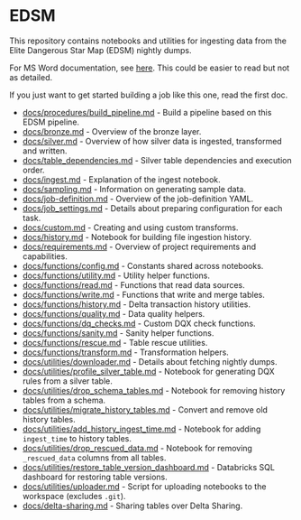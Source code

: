 # EDSM

This repository contains notebooks and utilities for ingesting data from the Elite Dangerous Star Map (EDSM) nightly dumps.

For MS Word documentation, see [here](https://github.com/bryanlharris/Documentation). This could be easier to read but not as detailed.

If you just want to get started building a job like this one, read the first doc.

* [docs/procedures/build_pipeline.md](docs/procedures/build_pipeline.md) - Build a pipeline based on this EDSM pipeline.
* [docs/bronze.md](docs/bronze.md) - Overview of the bronze layer.
* [docs/silver.md](docs/silver.md) - Overview of how silver data is ingested, transformed and written.
* [docs/table_dependencies.md](docs/table_dependencies.md) - Silver table dependencies and execution order.
* [docs/ingest.md](docs/ingest.md) - Explanation of the ingest notebook.
* [docs/sampling.md](docs/sampling.md) - Information on generating sample data.
* [docs/job-definition.md](docs/job-definition.md) - Overview of the job-definition YAML.
* [docs/job_settings.md](docs/job_settings.md) - Details about preparing configuration for each task.
* [docs/custom.md](docs/custom.md) - Creating and using custom transforms.
* [docs/history.md](docs/history.md) - Notebook for building file ingestion history.
* [docs/requirements.md](docs/requirements.md) - Overview of project requirements and capabilities.
* [docs/functions/config.md](docs/functions/config.md) - Constants shared across notebooks.
* [docs/functions/utility.md](docs/functions/utility.md) - Utility helper functions.
* [docs/functions/read.md](docs/functions/read.md) - Functions that read data sources.
* [docs/functions/write.md](docs/functions/write.md) - Functions that write and merge tables.
* [docs/functions/history.md](docs/functions/history.md) - Delta transaction history utilities.
* [docs/functions/quality.md](docs/functions/quality.md) - Data quality helpers.
* [docs/functions/dq_checks.md](docs/functions/dq_checks.md) - Custom DQX check functions.
* [docs/functions/sanity.md](docs/functions/sanity.md) - Sanity helper functions.
* [docs/functions/rescue.md](docs/functions/rescue.md) - Table rescue utilities.
* [docs/functions/transform.md](docs/functions/transform.md) - Transformation helpers.
* [docs/utilities/downloader.md](docs/utilities/downloader.md) - Details about fetching nightly dumps.
* [docs/utilities/profile_silver_table.md](docs/utilities/profile_silver_table.md) - Notebook for generating DQX rules from a silver table.
* [docs/utilities/drop_schema_tables.md](docs/utilities/drop_schema_tables.md) - Notebook for removing history tables from a schema.
* [docs/utilities/migrate_history_tables.md](docs/utilities/migrate_history_tables.md) - Convert and remove old history tables.
* [docs/utilities/add_history_ingest_time.md](docs/utilities/add_history_ingest_time.md) - Notebook for adding `ingest_time` to history tables.
* [docs/utilities/drop_rescued_data.md](docs/utilities/drop_rescued_data.md) - Notebook for removing `_rescued_data` columns from all tables.
* [docs/utilities/restore_table_version_dashboard.md](docs/utilities/restore_table_version_dashboard.md) - Databricks SQL dashboard for restoring table versions.
* [docs/utilities/uploader.md](docs/utilities/uploader.md) - Script for uploading notebooks to the workspace (excludes `.git`).
* [docs/delta-sharing.md](docs/delta-sharing.md) - Sharing tables over Delta Sharing.
